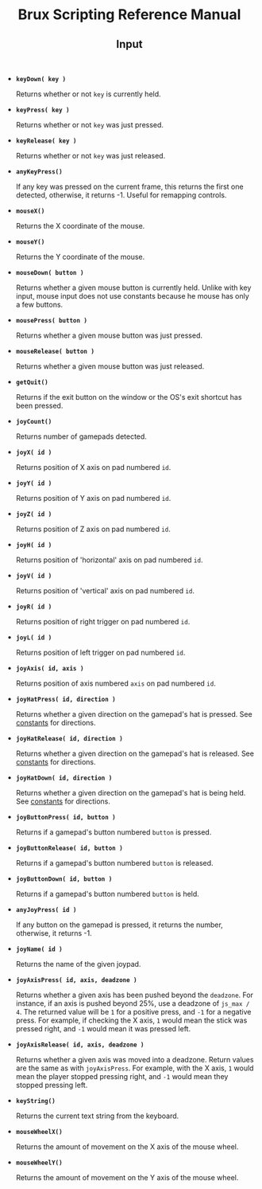 # <center>**Brux Scripting Reference Manual**</center>
## <center>Input</center>



&nbsp;

* <a name="keyDown"></a>**`keyDown( key )`**

  Returns whether or not `key` is currently held.

* <a name="keyPress"></a>**`keyPress( key )`**

  Returns whether or not `key` was just pressed.

* <a name="keyRelease"></a>**`keyRelease( key )`**

  Returns whether or not `key` was just released.

* <a name="anyKeyPress"></a>**`anyKeyPress()`**

  If any key was pressed on the current frame, this returns the first one detected, otherwise, it returns -1. Useful for remapping controls.

* <a name="mouseX"></a>**`mouseX()`**

  Returns the X coordinate of the mouse.

* <a name="mouseY"></a>**`mouseY()`**

  Returns the Y coordinate of the mouse.

* <a name="mouseDown"></a>**`mouseDown( button )`**

  Returns whether a given mouse button is currently held. Unlike with key input, mouse input does not use constants because he mouse has only a few buttons.

* <a name="mousePress"></a>**`mousePress( button )`**

  Returns whether a given mouse button was just pressed.

* <a name="mouseRelease"></a>**`mouseRelease( button )`**

  Returns whether a given mouse button was just released.

* <a name="getQuit"></a>**`getQuit()`**

  Returns if the exit button on the window or the OS's exit shortcut has been pressed.

* <a name="joyCount"></a>**`joyCount()`**

  Returns number of gamepads detected.

* <a name="joyX"></a>**`joyX( id )`**

  Returns position of X axis on pad numbered `id`.

* <a name="joyY"></a>**`joyY( id )`**

  Returns position of Y axis on pad numbered `id`.

* <a name="joyZ"></a>**`joyZ( id )`**

  Returns position of Z axis on pad numbered `id`.

* <a name="joyH"></a>**`joyH( id )`**

  Returns position of 'horizontal' axis on pad numbered `id`.

* <a name="joyV"></a>**`joyV( id )`**

  Returns position of 'vertical' axis on pad numbered `id`.

* <a name="joyR"></a>**`joyR( id )`**

  Returns position of right trigger on pad numbered `id`.

* <a name="joyL"></a>**`joyL( id )`**

  Returns position of left trigger on pad numbered `id`.

* <a name="joyAxis"></a>**`joyAxis( id, axis )`**

  Returns position of axis numbered `axis` on pad numbered `id`.

* <a name="joyHatPress"></a>**`joyHatPress( id, direction )`**

  Returns whether a given direction on the gamepad's hat is pressed. See [constants](constants.md#joystick) for directions.

* <a name="joyHatRelease"></a>**`joyHatRelease( id, direction )`**

  Returns whether a given direction on the gamepad's hat is released. See [constants](constants.md#joystick) for directions.

* <a name="joyHatDown"></a>**`joyHatDown( id, direction )`**

  Returns whether a given direction on the gamepad's hat is being held. See [constants](constants.md#joystick) for directions.

* <a name="joyButtonPress"></a>**`joyButtonPress( id, button )`**

  Returns if a gamepad's button numbered `button` is pressed.

* <a name="joyButtonRelease"></a>**`joyButtonRelease( id, button )`**

  Returns if a gamepad's button numbered `button` is released.

* <a name="joyButtonDown"></a>**`joyButtonDown( id, button )`**

  Returns if a gamepad's button numbered `button` is held.

* <a name="anyJoyPress"></a>**`anyJoyPress( id )`**

  If any button on the gamepad is pressed, it returns the number, otherwise, it returns -1.

* <a name="joyName"></a>**`joyName( id )`**

  Returns the name of the given joypad.

* <a name="joyAxisPress"></a>**`joyAxisPress( id, axis, deadzone )`**

  Returns whether a given axis has been pushed beyond the `deadzone`. For instance, if an axis is pushed beyond 25%, use a deadzone of `js_max / 4`. The returned value will be `1` for a positive press, and `-1` for a negative press. For example, if checking the X axis, `1` would mean the stick was pressed right, and `-1` would mean it was pressed left.

* <a name="joyAxisRelease"></a>**`joyAxisRelease( id, axis, deadzone )`**

  Returns whether a given axis was moved into a deadzone. Return values are the same as with `joyAxisPress`. For example, with the X axis, `1` would mean the player stopped pressing right, and `-1` would mean they stopped pressing left.

* <a name="keyString"></a>**`keyString()`**

  Returns the current text string from the keyboard.

* <a name="mouseWheelX"></a>**`mouseWheelX()`**

  Returns the amount of movement on the X axis of the mouse wheel.

* <a name="mouseWheelY"></a>**`mouseWheelY()`**

  Returns the amount of movement on the Y axis of the mouse wheel.
